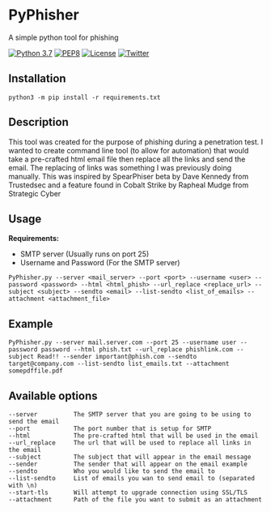 # PyPhisher

A simple python tool for phishing

[![Python 3.7](https://img.shields.io/badge/python-3.7-FADA5E.svg?logo=python)](https://www.python.org/) [![PEP8](https://img.shields.io/badge/code%20style-pep8-red.svg)](https://www.python.org/dev/peps/pep-0008/) [![License](https://img.shields.io/badge/license-GPL3-lightgrey.svg)](https://www.gnu.org/licenses/gpl-3.0.en.html) [![Twitter](https://img.shields.io/badge/twitter-zarcxtz-38A1F3?logo=twitter)](https://twitter.com/Iouco)

## Installation
```
python3 -m pip install -r requirements.txt
```

## Description
This tool was created for the purpose of phishing during a penetration test. I wanted to create command line tool (to allow for automation) that would take a pre-crafted html email file then replace all the links and send the email. The replacing of links was something I was previously doing manually. This was inspired by SpearPhiser beta by Dave Kennedy from Trustedsec and a feature found in Cobalt Strike by Rapheal Mudge from Strategic Cyber

## Usage

**Requirements:**

* SMTP server (Usually runs on port 25)
* Username and Password (For the SMTP server)

```
PyPhisher.py --server <mail_server> --port <port> --username <user> --password <password> --html <html_phish> --url_replace <replace_url> --subject <subject> --sendto <email> --list-sendto <list_of_emails> --attachment <attachment_file>
```

## Example
```
PyPhisher.py --server mail.server.com --port 25 --username user --password password --html phish.txt --url_replace phishlink.com --subject Read!! --sender important@phish.com --sendto target@company.com --list-sendto list_emails.txt --attachment somepdffile.pdf
```

## Available options
```
--server          The SMTP server that you are going to be using to send the email
--port            The port number that is setup for SMTP
--html            The pre-crafted html that will be used in the email
--url_replace     The url that will be used to replace all links in the email
--subject         The subject that will appear in the email message
--sender          The sender that will appear on the email example
--sendto          Who you would like to send the email to
--list-sendto     List of emails you wan to send email to (separated with \n)  
--start-tls       Will attempt to upgrade connection using SSL/TLS
--attachment      Path of the file you want to submit as an attachment
```
